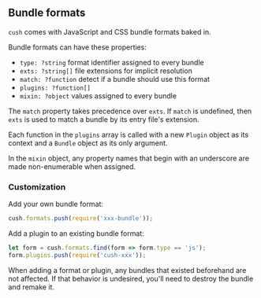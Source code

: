 
## Bundle formats

`cush` comes with JavaScript and CSS bundle formats baked in.

Bundle formats can have these properties:

- `type: ?string` format identifier assigned to every bundle
- `exts: ?string[]` file extensions for implicit resolution
- `match: ?function` detect if a bundle should use this format
- `plugins: ?function[]`
- `mixin: ?object` values assigned to every bundle

The `match` property takes precedence over `exts`. If `match` is undefined, then
`exts` is used to match a bundle by its entry file's extension.

Each function in the `plugins` array is called with a new `Plugin` object as its
context and a `Bundle` object as its only argument.

In the `mixin` object, any property names that begin with an underscore are
made non-enumerable when assigned.

### Customization

Add your own bundle format:
```js
cush.formats.push(require('xxx-bundle'));
```

Add a plugin to an existing bundle format:
```js
let form = cush.formats.find(form => form.type == 'js');
form.plugins.push(require('cush-xxx'));
```

When adding a format or plugin, any bundles that existed beforehand are not
affected. If that behavior is undesired, you'll need to destroy the bundle and
remake it.
